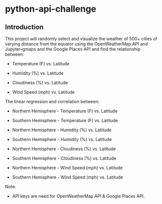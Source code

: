 # python-api-challenge
## Introduction
 This project will randomly select and visualize the weather of 500+ cities of varying distance from the equator using the OpenWeatherMap API and Jupyter-gmaps and the Google Places API and find the relationship between:
 
- Temperature (F) vs. Latitude


- Humidity (%) vs. Latitude


- Cloudiness (%) vs. Latitude


- Wind Speed (mph) vs. Latitude


 The linear regression and correlation between:
 
 
- Northern Hemisphere - Temperature (F) vs. Latitude


- Southern Hemisphere - Temperature (F) vs. Latitude


- Northern Hemisphere - Humidity (%) vs. Latitude


- Southern Hemisphere - Humidity (%) vs. Latitude


- Northern Hemisphere - Cloudiness (%) vs. Latitude


- Southern Hemisphere - Cloudiness (%) vs. Latitude


- Northern Hemisphere - Wind Speed (mph) vs. Latitude


- Southern Hemisphere - Wind Speed (mph) vs. Latitude



Note:
- API keys are need for OpenWeatherMap API & Google Places API.
